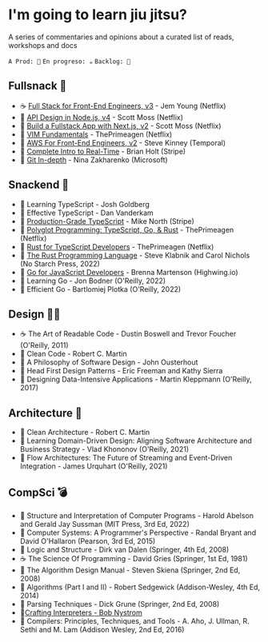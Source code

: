 # I'm going to learn jiu jitsu?
A series of commentaries and opinions about a curated list of reads, workshops and docs

`A Prod: 🚀` `En progreso: ☕` `Backlog: 📌` 

## Fullsnack 🍕
- ☕ [Full Stack for Front-End Engineers, v3](https://frontendmasters.com/courses/fullstack-v3/) - Jem Young (Netflix)
- 📌 [API Design in Node.js, v4](https://frontendmasters.com/courses/api-design-nodejs-v4/) - Scott Moss (Netflix)
- 📌 [Build a Fullstack App with Next.js, v2](https://frontendmasters.com/courses/fullstack-app-next-v2/) - Scott Moss (Netflix)
- 📌 [VIM Fundamentals](https://frontendmasters.com/courses/vim-fundamentals/) - ThePrimeagen (Netflix)
- 📌 [AWS For Front-End Engineers, v2](https://frontendmasters.com/courses/aws-v2/) - Steve Kinney (Temporal)
- 📌 [Complete Intro to Real-Time](https://frontendmasters.com/courses/realtime/) - Brian Holt (Stripe)
- 📌 [Git In-depth](https://frontendmasters.com/courses/git-in-depth/) - Nina Zakharenko (Microsoft)

## Snackend 🌯
- 📌 Learning TypeScript - Josh Goldberg 
- 📌 Effective TypeScript - Dan Vanderkam 
- 📌 [Production-Grade TypeScript](https://frontendmasters.com/courses/production-typescript/) - Mike North (Stripe)
- 📌 [Polyglot Programming: TypeScript, Go, & Rust](https://frontendmasters.com/courses/typescript-go-rust/) - ThePrimeagen (Netflix)
- 📌 [Rust for TypeScript Developers](https://frontendmasters.com/courses/rust-ts-devs/) - ThePrimeagen (Netflix)
- 📌 [The Rust Programming Language](https://doc.rust-lang.org/book/#the-rust-programming-language) - Steve Klabnik and Carol Nichols (No Starch Press, 2022)
- 📌 [Go for JavaScript Developers](https://frontendmasters.com/courses/go-for-js-devs/) - Brenna Martenson (Highwing.io)
- 📌 Learning Go - Jon Bodner (O'Reilly, 2022)
- 📌 Efficient Go - Bartlomiej Plotka (O'Reilly, 2022)

## Design 🦸‍♂️
- ☕ The Art of Readable Code - Dustin Boswell and Trevor Foucher (O'Reilly, 2011)
- 📌 Clean Code - Robert C. Martin
- 📌 A Philosophy of Software Design - John Ousterhout
- 📌 Head First Design Patterns - Eric Freeman and Kathy Sierra
- 📌 Designing Data-Intensive Applications - Martin Kleppmann (O'Reilly, 2017)

## Architecture 🙌
- 📌 Clean Architecture - Robert C. Martin
- 📌 Learning Domain-Driven Design: Aligning Software Architecture and Business Strategy - Vlad Khononov (O'Reilly, 2021) 
- 📌 Flow Architectures: The Future of Streaming and Event-Driven Integration - James Urquhart (O'Reilly, 2021) 

## CompSci 💣
- 📌 Structure and Interpretation of Computer Programs - Harold Abelson and Gerald Jay Sussman (MIT Press, 3rd Ed, 2022)
- 📌 Computer Systems: A Programmer's Perspective - Randal Bryant and David O'Hallaron (Pearson, 3rd Ed, 2015)
- 📌 Logic and Structure - Dirk van Dalen (Springer, 4th Ed, 2008)
- ☕ The Science Of Programming - David Gries (Springer, 1st Ed, 1981)
- 📌 The Algorithm Design Manual - Steven Skiena (Springer, 2nd Ed, 2008)
- 📌 Algorithms (Part I and II) - Robert Sedgewick (Addison-Wesley, 4th Ed, 2014)
- 📌 Parsing Techniques - Dick Grune (Springer, 2nd Ed, 2008)
- 📌[Crafting Interpreters - Bob Nystrom](https://craftinginterpreters.com/contents.html)
- 📌 Compilers: Principles, Techniques, and Tools - A. Aho, J. Ullman, R. Sethi and M. Lam (Addison Wesley, 2nd Ed, 2016)
